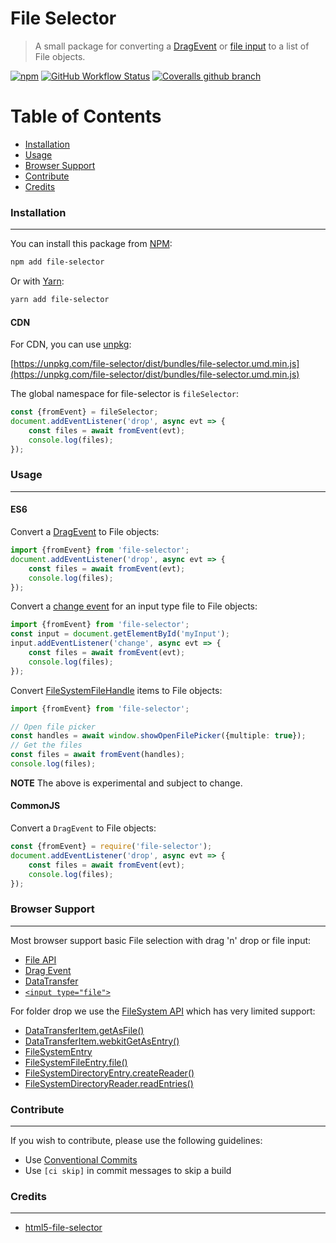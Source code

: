 # File Selector

> A small package for converting a [DragEvent](https://developer.mozilla.org/en-US/docs/Web/API/DragEvent) or [file input](https://developer.mozilla.org/en-US/docs/Web/HTML/Element/input/file) to a list of File objects.

[![npm](https://img.shields.io/npm/v/file-selector.svg?style=flat-square)](https://www.npmjs.com/package/file-selector)
[![GitHub Workflow Status](https://img.shields.io/github/workflow/status/react-dropzone/file-selector/Test?label=tests&style=flat-square)](https://github.com/react-dropzone/file-selector/actions?query=workflow%3ATest)
[![Coveralls github branch](https://img.shields.io/coveralls/github/react-dropzone/file-selector/master?style=flat-square)](https://coveralls.io/github/react-dropzone/file-selector?branch=master)

# Table of Contents

* [Installation](#installation)
* [Usage](#usage)
* [Browser Support](#browser-support)
* [Contribute](#contribute)
* [Credits](#credits)


### Installation
----------------
You can install this package from [NPM](https://www.npmjs.com):
```bash
npm add file-selector
```

Or with [Yarn](https://yarnpkg.com/en):
```bash
yarn add file-selector
```

#### CDN
For CDN, you can use [unpkg](https://unpkg.com):

[https://unpkg.com/file-selector/dist/bundles/file-selector.umd.min.js](https://unpkg.com/file-selector/dist/bundles/file-selector.umd.min.js)

The global namespace for file-selector is `fileSelector`:
```js
const {fromEvent} = fileSelector;
document.addEventListener('drop', async evt => {
    const files = await fromEvent(evt);
    console.log(files);
});
```


### Usage
---------

#### ES6
Convert a [DragEvent](https://developer.mozilla.org/en-US/docs/Web/API/DragEvent) to File objects:
```ts
import {fromEvent} from 'file-selector';
document.addEventListener('drop', async evt => {
    const files = await fromEvent(evt);
    console.log(files);
});
```

Convert a [change event](https://developer.mozilla.org/en-US/docs/Web/API/HTMLElement/change_event) for an input type file to File objects:
```ts
import {fromEvent} from 'file-selector';
const input = document.getElementById('myInput');
input.addEventListener('change', async evt => {
    const files = await fromEvent(evt);
    console.log(files);
});
```

Convert [FileSystemFileHandle](https://developer.mozilla.org/en-US/docs/Web/API/FileSystemFileHandle) items to File objects:
```ts
import {fromEvent} from 'file-selector';

// Open file picker
const handles = await window.showOpenFilePicker({multiple: true});
// Get the files
const files = await fromEvent(handles);
console.log(files);
```
**NOTE** The above is experimental and subject to change.

#### CommonJS
Convert a `DragEvent` to File objects:
```ts
const {fromEvent} = require('file-selector');
document.addEventListener('drop', async evt => {
    const files = await fromEvent(evt);
    console.log(files);
});
```


### Browser Support
-------------------
Most browser support basic File selection with drag 'n' drop or file input:
* [File API](https://developer.mozilla.org/en-US/docs/Web/API/File#Browser_compatibility)
* [Drag Event](https://developer.mozilla.org/en-US/docs/Web/API/DragEvent#Browser_compatibility)
* [DataTransfer](https://developer.mozilla.org/en-US/docs/Web/API/DataTransfer#Browser_compatibility)
* [`<input type="file">`](https://developer.mozilla.org/en-US/docs/Web/HTML/Element/input/file#Browser_compatibility)

For folder drop we use the [FileSystem API](https://developer.mozilla.org/en-US/docs/Web/API/FileSystem) which has very limited support:
* [DataTransferItem.getAsFile()](https://developer.mozilla.org/en-US/docs/Web/API/DataTransferItem/getAsFile#Browser_compatibility)
* [DataTransferItem.webkitGetAsEntry()](https://developer.mozilla.org/en-US/docs/Web/API/DataTransferItem/webkitGetAsEntry#Browser_compatibility)
* [FileSystemEntry](https://developer.mozilla.org/en-US/docs/Web/API/FileSystemEntry#Browser_compatibility)
* [FileSystemFileEntry.file()](https://developer.mozilla.org/en-US/docs/Web/API/FileSystemFileEntry/file#Browser_compatibility)
* [FileSystemDirectoryEntry.createReader()](https://developer.mozilla.org/en-US/docs/Web/API/FileSystemDirectoryEntry/createReader#Browser_compatibility)
* [FileSystemDirectoryReader.readEntries()](https://developer.mozilla.org/en-US/docs/Web/API/FileSystemDirectoryReader/readEntries#Browser_compatibility)


### Contribute
--------------
If you wish to contribute, please use the following guidelines:
* Use [Conventional Commits](https://conventionalcommits.org)
* Use `[ci skip]` in commit messages to skip a build


### Credits
-----------
* [html5-file-selector](https://github.com/quarklemotion/html5-file-selector)
